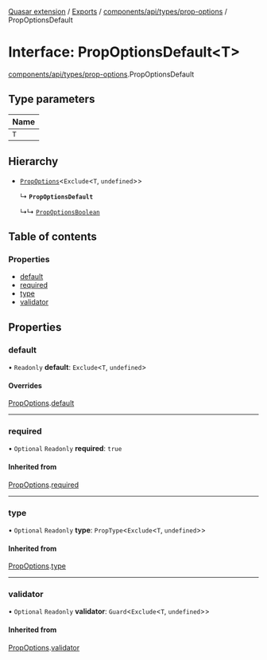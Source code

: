 [Quasar extension](../index.md) / [Exports](../modules.md) / [components/api/types/prop-options](../modules/components_api_types_prop_options.md) / PropOptionsDefault

# Interface: PropOptionsDefault<T\>

[components/api/types/prop-options](../modules/components_api_types_prop_options.md).PropOptionsDefault

## Type parameters

| Name |
| :------ |
| `T` |

## Hierarchy

- [`PropOptions`](components_api_types_prop_options.PropOptions.md)<`Exclude`<`T`, `undefined`\>\>

  ↳ **`PropOptionsDefault`**

  ↳↳ [`PropOptionsBoolean`](components_api_types_prop_options.PropOptionsBoolean.md)

## Table of contents

### Properties

- [default](components_api_types_prop_options.PropOptionsDefault.md#default)
- [required](components_api_types_prop_options.PropOptionsDefault.md#required)
- [type](components_api_types_prop_options.PropOptionsDefault.md#type)
- [validator](components_api_types_prop_options.PropOptionsDefault.md#validator)

## Properties

### default

• `Readonly` **default**: `Exclude`<`T`, `undefined`\>

#### Overrides

[PropOptions](components_api_types_prop_options.PropOptions.md).[default](components_api_types_prop_options.PropOptions.md#default)

___

### required

• `Optional` `Readonly` **required**: ``true``

#### Inherited from

[PropOptions](components_api_types_prop_options.PropOptions.md).[required](components_api_types_prop_options.PropOptions.md#required)

___

### type

• `Optional` `Readonly` **type**: `PropType`<`Exclude`<`T`, `undefined`\>\>

#### Inherited from

[PropOptions](components_api_types_prop_options.PropOptions.md).[type](components_api_types_prop_options.PropOptions.md#type)

___

### validator

• `Optional` `Readonly` **validator**: `Guard`<`Exclude`<`T`, `undefined`\>\>

#### Inherited from

[PropOptions](components_api_types_prop_options.PropOptions.md).[validator](components_api_types_prop_options.PropOptions.md#validator)
